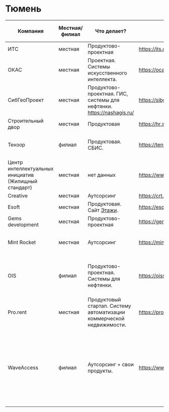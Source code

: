 # Тюмень
| Компания | Местная/филиал | Что делает? | Контакты | Кого нанимает | Какие технологии востребованы | Численность ИТ |
| ----------- | --- | --- | --- | --- | --- | --- |
| ИТС | местная | Продуктово-проектная | https://its.dev/ | нет данных | нет данных | нет данных |
| ОКАС | местная | Проектная. Системы искусственного интеллекта. | https://ocas.ai/ | Программистов, дата инженеров | Python, Frontend | 100+ |
| СибГеоПроект | местная | Продуктово-проектная. ГИС, системы для нефтянки. https://nashagis.ru/ | https://sibgeoproject.ru/ | Джунов, мидлов. Программистов. | .NET, Typescript | 15+ |
| Строительный двор | местная | Продуктовая | https://hr.sdvor.com/all-vacancies-tmn | нет данных | нет данных | нет данных |
| Тензор | филиал | Продуктовая. СБИС. | https://tensor.ru/ | Разработчиков, арт-директоров, UX/UI | Python, Frontend | много |
| Центр интеллектуальных инициатив (Жилищный стандарт) | местная | нет данных | https://www.it-uk.ru/ | нет данных | нет данных | нет данных |
| Creative | местная | Аутсорсинг | https://crt.team/ https://crtweb.ru/ | нет данных | нет данных | нет данных |
| Esoft | местная | Продуктовая. Сайт [Этажи](https://www.etagi.com/). | https://esoft.tech/ | нет данных | Frontend, Node.js | нет данных |
| Gems development | местная | Продуктово-проектная | https://gemsdev.ru/ | нет данных | нет данных | нет данных |
| Mint Rocket | местная | Аутсорсинг | https://mintrocket.ru | iOS, Android, Flutter, PHP, NodeJS - разработчиков | iOS, Android, Frontend | 40 |
| OIS | филиал | Продуктово-проектная. Системы для нефтянки. | https://oissolutions.net/vacancy/ | QA, разработчиков, математиков-программистов, базистов, внедренцев | .NET, React, Java | 300 |
| Pro.rent | местная | Продуктовый стартап. Систему автоматизации коммерческой недвижимости. | https://pro.rent/ | нет данных | .NET, Frontend | нет данных |
| WaveAccess | филиал | Аутсорсинг + свои продукты. | https://www.waveaccess.ru/career.aspx | Джунов, миддлов, синьёров. Разработчиков, UX/UI-дизайнеров, саппорт, аналитиков, девопсов, тимлидов, дата инженеров и сайентистов | Java, .NET, Frontend, Python, Android, iOS, Node.js, Microsoft Dynamics CRM | 350+ |
